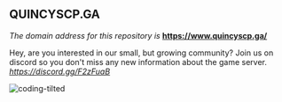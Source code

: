 ## **QUINCYSCP.GA**

*The domain address for this repository is* **https://www.quincyscp.ga/**


Hey, are you interested in our small, but growing community? Join us on discord so you don't miss any new information about the game server.
*https://discord.gg/F2zFuaB*


![coding-tilted](https://user-images.githubusercontent.com/49836430/111043863-534b8480-8445-11eb-972d-315fca4fdae5.jpg)


